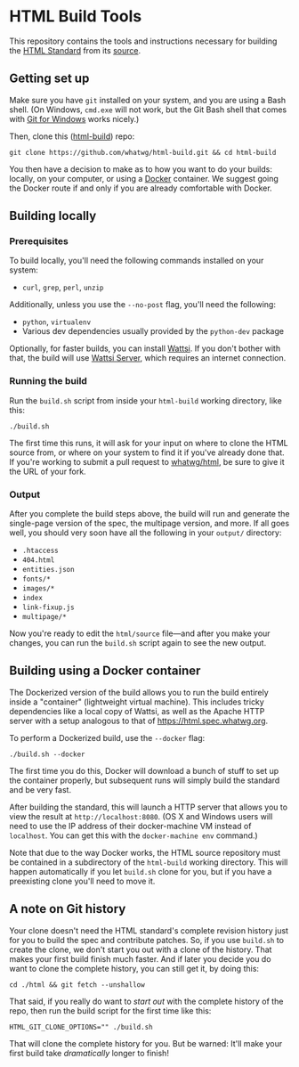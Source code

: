 # HTML Build Tools

This repository contains the tools and instructions necessary for building the [HTML Standard](https://html.spec.whatwg.org/multipage/) from its [source](https://github.com/whatwg/html).

## Getting set up

Make sure you have `git` installed on your system, and you are using a Bash shell. (On Windows, `cmd.exe` will not work, but the Git Bash shell that comes with [Git for Windows](https://git-for-windows.github.io/) works nicely.)

Then, clone this ([html-build](https://github.com/whatwg/html-build)) repo:

```
git clone https://github.com/whatwg/html-build.git && cd html-build
```

You then have a decision to make as to how you want to do your builds: locally, on your computer, or using a [Docker](https://www.docker.com/) container. We suggest going the Docker route if and only if you are already comfortable with Docker.

## Building locally

### Prerequisites

To build locally, you'll need the following commands installed on your system:

- `curl`, `grep`, `perl`, `unzip`

Additionally, unless you use the `--no-post` flag, you'll need the following:

- `python`, `virtualenv`
- Various dev dependencies usually provided by the `python-dev` package

Optionally, for faster builds, you can install [Wattsi](https://github.com/whatwg/wattsi). If you don't bother with that, the build will use [Wattsi Server](https://github.com/domenic/wattsi-server), which requires an internet connection.

### Running the build

Run the `build.sh` script from inside your `html-build` working directory, like this:

```
./build.sh
```

The first time this runs, it will ask for your input on where to clone the HTML source from, or where on your system to find it if you've already done that. If you're working to submit a pull request to [whatwg/html](https://github.com/whatwg/html), be sure to give it the URL of your fork.

### Output

After you complete the build steps above, the build will run and generate the single-page version of the spec, the multipage version, and more. If all goes well, you should very soon have all the following in your `output/` directory:

- `.htaccess`
- `404.html`
- `entities.json`
- `fonts/*`
- `images/*`
- `index`
- `link-fixup.js`
- `multipage/*`

Now you're ready to edit the `html/source` file—and after you make your changes, you can run the `build.sh` script again to see the new output.

## Building using a Docker container

The Dockerized version of the build allows you to run the build entirely inside a "container" (lightweight virtual machine). This includes tricky dependencies like a local copy of Wattsi, as well as the Apache HTTP server with a setup analogous to that of https://html.spec.whatwg.org.

To perform a Dockerized build, use the `--docker` flag:

```
./build.sh --docker
```

The first time you do this, Docker will download a bunch of stuff to set up the container properly, but subsequent runs will simply build the standard and be very fast.

After building the standard, this will launch a HTTP server that allows you to view the result at `http://localhost:8080`. (OS X and Windows users will need to use the IP address of their docker-machine VM instead of `localhost`. You can get this with the `docker-machine env` command.)

Note that due to the way Docker works, the HTML source repository must be contained in a subdirectory of the `html-build` working directory. This will happen automatically if you let `build.sh` clone for you, but if you have a preexisting clone you'll need to move it.

## A note on Git history

Your clone doesn't need the HTML standard's complete revision history just for you to build the spec and contribute patches. So, if you use `build.sh` to create the clone, we don't start you out with a clone of the history. That makes your first build finish much faster. And if later you decide you do want to clone the complete history, you can still get it, by doing this:

```
cd ./html && git fetch --unshallow
```

That said, if you really do want to *start out* with the complete history of the repo, then run the build script for the first time like this:

```
HTML_GIT_CLONE_OPTIONS="" ./build.sh
```

That will clone the complete history for you. But be warned: It'll make your first build take *dramatically* longer to finish!
